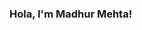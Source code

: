 ### Hola, I'm Madhur Mehta!

<!--
**madhurmehta007/madhurmehta007** is a ✨ _special_ ✨ repository because its `README.md` (this file) appears on your GitHub profile.

Here are some ideas to get you started:

- 🔭 I’m currently working on Cards App
- 🌱 I’m currently learning Kotlin
- 👯 I’m looking to collaborate on Android Projects
- 🤔 I’m looking for help with ...
- 💬 Ask me about ...
- 📫 How to reach me: ...
- 😄 Pronouns: ...
- ⚡ Fun fact: ...
-->
